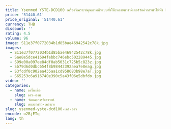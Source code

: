 ```yaml
---
title: Ysenmed YSTE-DCD100 เครื่องวิเคราะห์คุณภาพน้ําแบบตั้งโต๊ะหลายพารามิเตอร์วัดค่าการนําไฟฟ้า DO
price: '51440.61'
price_original: '51440.61'
currency: THB
discount: ''
rating: 4.5
volume: 96
image: S11e37f0772034b1d85bae46942542c78k.jpg
images:
  - S11e37f0772034b1d85bae46942542c78k.jpg
  - Sae8e5dce41694febbc746ebc502289445.jpg
  - S99e00a097ee84df0ab5031c725b5c823z.jpg
  - Sb79d6d0dbc654f8b98442392aea7e8eag.jpg
  - S3fcdf0c902ea435aa1cd958683b98e7aT.jpg
  - S65253c6a916740e390c5a43f06e5dbfdo.jpg
video: ''
categories:
  - name: เครื่องมือ
    slug: เคร-องม
  - name: วัดและการวิเคราะห์
    slug: ดและการว-เคราะห
slug: ysenmed-yste-dcd100-เคร-องว
encode: o2BjETq
lang: th
---
```

  